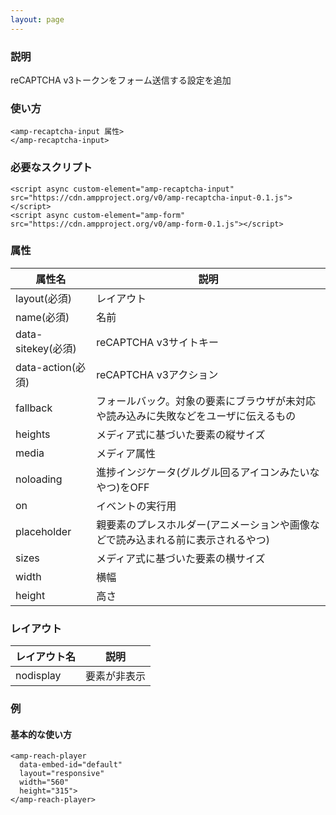 ```yaml
---
layout: page
---
```


### 説明

reCAPTCHA v3トークンをフォーム送信する設定を追加

### 使い方

    <amp-recaptcha-input 属性>
    </amp-recaptcha-input>

### 必要なスクリプト

    <script async custom-element="amp-recaptcha-input" src="https://cdn.ampproject.org/v0/amp-recaptcha-input-0.1.js"></script>
    <script async custom-element="amp-form" src="https://cdn.ampproject.org/v0/amp-form-0.1.js"></script>

### 属性

| 属性名             | 説明                                                   |
|--------------------|--------------------------------------------------------|
| layout(必須)       | レイアウト                                                  |
| name(必須)         | 名前                                                   |
| data-sitekey(必須) | reCAPTCHA v3サイトキー                                      |
| data-action(必須)  | reCAPTCHA v3アクション                                      |
| fallback           | フォールバック。対象の要素にブラウザが未対応や読み込みに失敗などをユーザに伝えるもの |
| heights            | メディア式に基づいた要素の縦サイズ                                 |
| media              | メディア属性                                               |
| noloading          | 進捗インジケータ(グルグル回るアイコンみたいなやつ)をOFF                      |
| on                 | イベントの実行用                                            |
| placeholder        | 親要素のプレスホルダー(アニメーションや画像などで読み込まれる前に表示されるやつ)    |
| sizes              | メディア式に基づいた要素の横サイズ                                 |
| width              | 横幅                                                   |
| height             | 高さ                                                    |
### レイアウト

| レイアウト名   | 説明        |
|-----------|-----------|
| nodisplay | 要素が非表示 |

### 例

#### 基本的な使い方

    <amp-reach-player
      data-embed-id="default"
      layout="responsive"
      width="560"
      height="315">
    </amp-reach-player>
